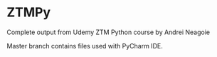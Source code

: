 # ZTMPy
Complete output from Udemy ZTM Python course by Andrei Neagoie

Master branch contains files used with PyCharm IDE.

